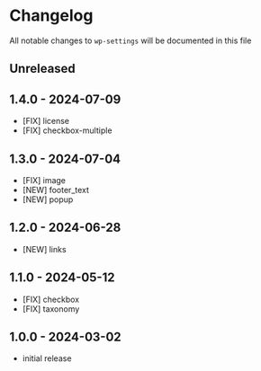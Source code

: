 # Changelog

All notable changes to `wp-settings` will be documented in this file

## Unreleased

## 1.4.0 - 2024-07-09

- [FIX] license
- [FIX] checkbox-multiple

## 1.3.0 - 2024-07-04

- [FIX] image
- [NEW] footer_text
- [NEW] popup

## 1.2.0 - 2024-06-28

- [NEW] links

## 1.1.0 - 2024-05-12

- [FIX] checkbox
- [FIX] taxonomy

## 1.0.0 - 2024-03-02

- initial release
